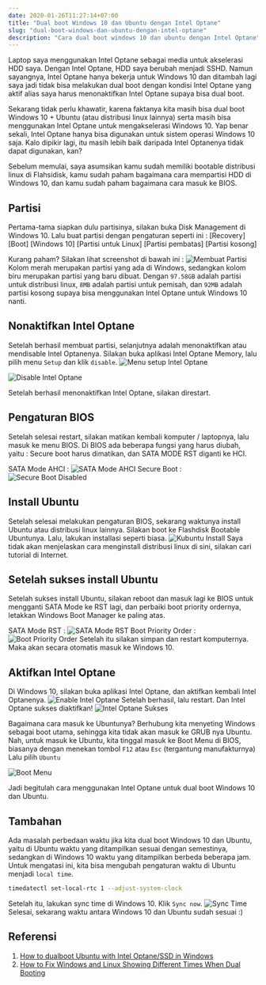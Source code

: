 ```yaml
--- 
date: 2020-01-26T11:27:14+07:00
title: "Dual boot Windows 10 dan Ubuntu dengan Intel Optane"
slug: "dual-boot-windows-dan-ubuntu-dengan-intel-optane"
description: "Cara dual boot windows 10 dan ubuntu dengan Intel Optane"
---
```

Laptop saya menggunakan Intel Optane sebagai media untuk akselerasi HDD saya. Dengan Intel Optane, HDD saya berubah menjadi SSHD. Namun sayangnya, Intel Optane hanya bekerja untuk Windows 10 dan ditambah lagi saya jadi tidak bisa melakukan dual boot dengan kondisi Intel Optane yang aktif alias saya harus menonaktifkan Intel Optane supaya bisa dual boot.

Sekarang tidak perlu khawatir, karena faktanya kita masih bisa dual boot Windows 10 + Ubuntu (atau distribusi linux lainnya) serta masih bisa menggunakan Intel Optane untuk mengakselerasi Windows 10. Yap benar sekali, Intel Optane hanya bisa digunakan untuk sistem operasi Windows 10 saja. Kalo dipikir lagi, itu masih lebih baik daripada Intel Optanenya tidak dapat digunakan, kan?

Sebelum memulai, saya asumsikan kamu sudah memiliki bootable distribusi linux di Flahsidisk, kamu sudah paham bagaimana cara mempartisi HDD di Windows 10, dan kamu sudah paham bagaimana cara masuk ke BIOS.

## Partisi
Pertama-tama siapkan dulu partisinya, silakan buka Disk Management di Windows 10. Lalu buat partisi dengan pengaturan seperti ini :
[Recovery] [Boot] [Windows 10] [Partisi untuk Linux] [Partisi pembatas] [Partisi kosong]

Kurang paham? Silakan lihat screenshot di bawah ini :
![Membuat Partisi](buat-partisi.png)
Kolom merah merupakan partisi yang ada di Windows, sedangkan kolom biru merupakan partisi yang baru dibuat. Dengan `97.58GB` adalah partisi untuk distribusi linux, `8MB` adalah partisi untuk pemisah, dan `92MB` adalah partisi kosong supaya bisa menggunakan Intel Optane untuk Windows 10 nanti.

## Nonaktifkan Intel Optane
Setelah berhasil membuat partisi, selanjutnya adalah menonaktifkan atau mendisable Intel Optanenya. Silakan buka aplikasi Intel Optane Memory, lalu pilih menu `Setup` dan klik `disable`.
![Menu setup Intel Optane](setup-intel-optane.png)

![Disable Intel Optane](disable-intel-optane.png)

Setelah berhasil menonaktifkan Intel Optane, silakan direstart.

## Pengaturan BIOS
Setelah selesai restart, silakan matikan kembali komputer / laptopnya, lalu masuk ke menu BIOS.
Di BIOS ada beberapa fungsi yang harus diubah, yaitu : Secure boot harus dimatikan, dan SATA MODE RST diganti ke HCI.

SATA Mode AHCI :
![SATA Mode AHCI](sata-mode-ahci.jpg)
Secure Boot :
![Secure Boot Disabled](secure-boot-disabled.jpg)

## Install Ubuntu
Setelah selesai melakukan pengaturan BIOS, sekarang waktunya install Ubuntu atau distribusi linux lainnya. Silakan boot ke Flashdisk Bootable Ubuntunya.
Lalu, lakukan installasi seperti biasa.
![Kubuntu Install](kubuntu-install.jpg)
Saya tidak akan menjelaskan cara menginstall distribusi linux di sini, silakan cari tutorial di Internet.

## Setelah sukses install Ubuntu
Setelah sukses install Ubuntu, silakan reboot dan masuk lagi ke BIOS untuk mengganti SATA Mode ke RST lagi, dan perbaiki boot priority ordernya, letakkan Windows Boot Manager ke paling atas.

SATA Mode RST :
![SATA Mode RST](sata-mode-rst.jpg)
Boot Priority Order :
![Boot Priority Order](boot-priority-order.jpg)
Setelah itu silakan simpan dan restart komputernya. Maka akan secara otomatis masuk ke Windows 10.

## Aktifkan Intel Optane
Di Windows 10, silakan buka aplikasi Intel Optane, dan aktifkan kembali Intel Optanenya.
![Enable Intel Optane](enable-intel-optane.png)
Setelah berhasil, lalu restart.
Dan Intel Optane sukses diaktifkan!
![Intel Optane Sukses](intel-optane-sukses.png)

Bagaimana cara masuk ke Ubuntunya? Berhubung kita menyeting Windows sebagai boot utama, sehingga kita tidak akan masuk ke GRUB nya Ubuntu. Nah, untuk masuk ke Ubuntu, kita tinggal masuk ke Boot Menu di BIOS, biasanya dengan menekan tombol `F12` atau `Esc` (tergantung manufakturnya) Lalu pilih `Ubuntu`

![Boot Menu](boot-menu.jpg)

Jadi begitulah cara menggunakan Intel Optane untuk dual boot Windows 10 dan Ubuntu.

## Tambahan
Ada masalah perbedaan waktu jika kita dual boot Windows 10 dan Ubuntu, yaitu di Ubuntu waktu yang ditampilkan sesuai dengan semestinya, sedangkan di Windows 10 waktu yang ditampilkan berbeda beberapa jam. Untuk mengatasi ini, kita bisa mengubah pengaturan waktu di Ubuntu menjadi `local time`.
```bash
timedatectl set-local-rtc 1 --adjust-system-clock
```
Setelah itu, lakukan sync time di Windows 10. Klik `Sync now`.
![Sync Time](windows-sync-time.png)
Selesai, sekarang waktu antara Windows 10 dan Ubuntu sudah sesuai :)

## Referensi
1. [How to dualboot Ubuntu with Intel Optane/SSD in Windows](https://www.youtube.com/watch?v=2uXgbF3P2F8)
2. [How to Fix Windows and Linux Showing Different Times When Dual Booting](https://www.howtogeek.com/323390/how-to-fix-windows-and-linux-showing-different-times-when-dual-booting/)